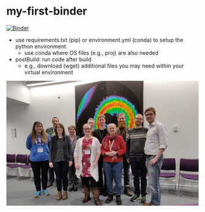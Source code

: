 # my-first-binder

[![Binder](https://mybinder.org/badge_logo.svg)](https://mybinder.org/v2/gh/scott-hosking/my-first-binder/master)

* use requirements.txt (pip) or environment.yml (conda) to setup the python environment.
  * use conda where OS files (e.g., proj) are also needed
* postBuild: run code after build
  * e.g., download (wget) additional files you may need within your virtual environment

[![photo](https://raw.githubusercontent.com/scott-hosking/my-first-binder/master/BoostReproducibilityBinder_BAS_2020-01-31.jpg)](https://raw.githubusercontent.com/scott-hosking/my-first-binder/master/BoostReproducibilityBinder_BAS_2020-01-31.jpg)
